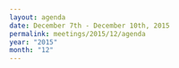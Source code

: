 ```yaml
---
layout: agenda
date: December 7th - December 10th, 2015
permalink: meetings/2015/12/agenda
year: "2015"
month: "12"
---
```

